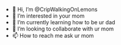 - 👋 Hi, I’m @CripWalkingOnLemons
- 👀 I’m interested in your mom 
- 🌱 I’m currently learning how to be ur dad
- 💞️ I’m looking to collaborate with ur mom 
- 📫 How to reach me ask ur mom

<!---
CripWalkingOnLemons/CripWalkingOnLemons is a ✨ special ✨ repository because its `README.md` (this file) appears on your GitHub profile.
You can click the Preview link to take a look at your changes.
--->
